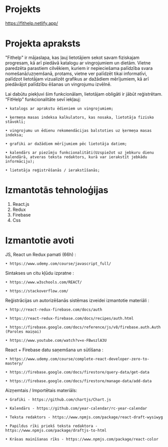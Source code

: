 # Projekts

https://fithelp.netlify.app/

# Projekta apraksts

"Fithelp" ir mājaslapa, kas ļauj lietotājiem sekot savam fiziskajam progresam, kā arī piedāvā katalogu ar vingrojumiem un dietām. Vietne paredzēta parastiem cilvēkiem, kuriem ir nepieciešama palīdzība svara nomešanā/uzņemšanā, protams, vietne ver palīdzēt tikai informatīvi, palīdzot lietotājam vizualizēt grafikus ar dažādiem mērījumiem, kā arī piedāvājot palīdzību ēšanas un vingrojumu izvēlnē.

Lai dabūtu piekļuvi šim funkcionālam, lietotājam obligāti ir jābūt reģistrētam.
“FitHelp” funkcionalitāte sevī iekļauj:

	• katalogs ar aprakstu ēdieniem un vingrojumiem;

	• ķermeņa masas indeksa kalkulators, kas nosaka, lietotāja fizisko stāvokli;

	• vingrojumu un ēdienu rekomendācijas balstoties uz ķermeņa masas indeksa;

	• grafiki ar dažādiem mērījumiem pēc lietotāja datiem;

	• kalendārs ar piezīmju funkcionalitāti(Uzspiežot uz jebkuru dienu kalendārā, atveras teksta redaktors, kurā var ierakstīt jebkādu informāciju);

	• lietotāja reģistrēšanās / ierakstīšanās;

# Izmantotās tehnoloģijas

1. React.js
2. Redux
3. Firebase
4. Css

# Izmantotie avoti

JS, React un Redux pamati (66h) : 

	• https://www.udemy.com/course/javascript_full/

Sintakses un citu kļūdu izpratne :

	• https://www.w3schools.com/REACT/
	
	• https://stackoverflow.com/

Reģistrācijas un autorizēšanās sistēmas izveidei izmantotie materiāli : 

	• http://react-redux-firebase.com/docs/auth
	
	• https://react-redux-firebase.com/docs/recipes/auth.html
	
	• https://firebase.google.com/docs/reference/js/v8/firebase.auth.Auth (Paroles maiņai)
	
	• https://www.youtube.com/watch?v=x-FBwszlA3U

React + Firebase datu saņemšana un sūtīšana :

	• https://www.udemy.com/course/complete-react-developer-zero-to-mastery/
	
	• https://firebase.google.com/docs/firestore/query-data/get-data
	
	• https://firebase.google.com/docs/firestore/manage-data/add-data
	
Aizņemtais / Importētais materiāls:

	• Grafiki - https://github.com/chartjs/Chart.js
	
	• Kalendārs - https://github.com/year-calendar/rc-year-calendar
	
	• Teksta redaktors - https://www.npmjs.com/package/react-draft-wysiwyg
	
	• Papildus rīki priekš teksta redaktora - https://www.npmjs.com/package/draftjs-to-html
	
	• Krāsas mainīšanas rīks - https://www.npmjs.com/package/react-color
	
	
